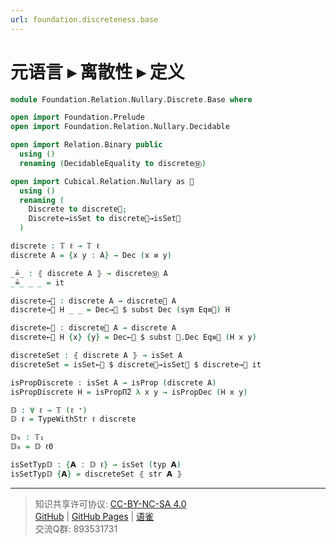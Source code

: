 ```yaml
---
url: foundation.discreteness.base
---
```


# 元语言 ▸ 离散性 ▸ 定义

```agda
module Foundation.Relation.Nullary.Discrete.Base where

open import Foundation.Prelude
open import Foundation.Relation.Nullary.Decidable

open import Relation.Binary public
  using ()
  renaming (DecidableEquality to discreteⓂ)

open import Cubical.Relation.Nullary as 🧊
  using ()
  renaming (
    Discrete to discrete🧊;
    Discrete→isSet to discrete🧊→isSet🧊
  )

discrete : 𝕋 ℓ → 𝕋 ℓ
discrete A = {x y : A} → Dec (x ≡ y)

_≟_ : ⦃ discrete A ⦄ → discreteⓂ A
_≟_ _ _ = it

discrete→🧊 : discrete A → discrete🧊 A
discrete→🧊 H _ _ = Dec→🧊 $ subst Dec (sym Eq≡🧊) H

discrete←🧊 : discrete🧊 A → discrete A
discrete←🧊 H {x} {y} = Dec←🧊 $ subst 🧊.Dec Eq≡🧊 (H x y)

discreteSet : ⦃ discrete A ⦄ → isSet A
discreteSet = isSet←🧊 $ discrete🧊→isSet🧊 $ discrete→🧊 it

isPropDiscrete : isSet A → isProp (discrete A)
isPropDiscrete H = isPropΠ̅2 λ x y → isPropDec (H x y)

𝔻 : ∀ ℓ → 𝕋 (ℓ ⁺)
𝔻 ℓ = TypeWithStr ℓ discrete

𝔻₀ : 𝕋₁
𝔻₀ = 𝔻 ℓ0

isSetTyp𝔻 : {𝗔 : 𝔻 ℓ} → isSet (typ 𝗔)
isSetTyp𝔻 {𝗔} = discreteSet ⦃ str 𝗔 ⦄
```

---
> 知识共享许可协议: [CC-BY-NC-SA 4.0](https://creativecommons.org/licenses/by-nc-sa/4.0/deed.zh)  
> [GitHub](https://github.com/choukh/MetaLogic/blob/main/src/Foundation/Relation/Nullary/Discrete/Base.lagda.md) | [GitHub Pages](https://choukh.github.io/MetaLogic/Foundation.Relation.Nullary.Discrete.Base.html) | [语雀](https://www.yuque.com/ocau/metalogic/foundation.discrete.base)  
> 交流Q群: 893531731
